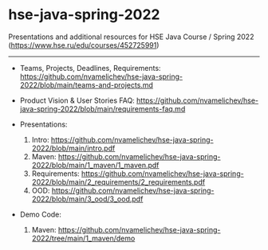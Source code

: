 # hse-java-spring-2022
Presentations and additional resources for HSE Java Course / Spring 2022 (https://www.hse.ru/edu/courses/452725991)

----

- Teams, Projects, Deadlines, Requirements: https://github.com/nvamelichev/hse-java-spring-2022/blob/main/teams-and-projects.md

- Product Vision & User Stories FAQ: https://github.com/nvamelichev/hse-java-spring-2022/blob/main/requirements-faq.md

- Presentations:
  1. Intro: https://github.com/nvamelichev/hse-java-spring-2022/blob/main/intro.pdf
  2. Maven: https://github.com/nvamelichev/hse-java-spring-2022/blob/main/1_maven/1_maven.pdf
  3. Requirements: https://github.com/nvamelichev/hse-java-spring-2022/blob/main/2_requirements/2_requirements.pdf
  4. OOD: https://github.com/nvamelichev/hse-java-spring-2022/blob/main/3_ood/3_ood.pdf

- Demo Code:
  1. Maven: https://github.com/nvamelichev/hse-java-spring-2022/tree/main/1_maven/demo
